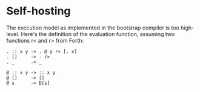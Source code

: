 # Self-hosting

The execution model as implemented in the bootstrap compiler is too high-level. Here's the definition of the evaluation function, assuming two functions r< and r> from Forth:

    . :: x y -> . @ y r< [. x]
    . []     -> . r>
    . _      -> _

    @ :: x y -> :: x y
    @ []     -> []
    @ s      -> D[s]